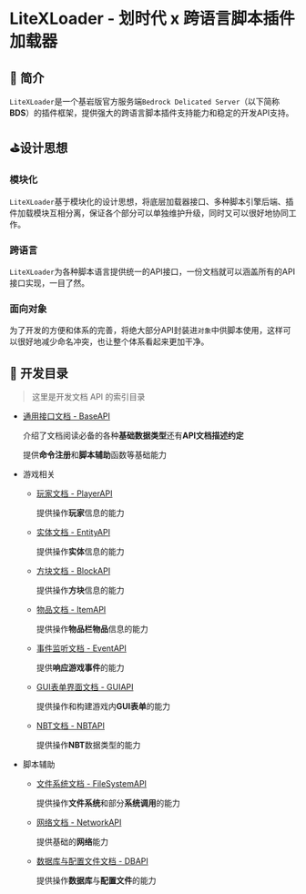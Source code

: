 # LiteXLoader - 划时代 x 跨语言脚本插件加载器

## 🎨 简介
`LiteXLoader`是一个基岩版官方服务端`Bedrock Delicated Server`（以下简称**BDS**）的插件框架，提供强大的跨语言脚本插件支持能力和稳定的开发API支持。  

## ⛳设计思想

### 模块化

`LiteXLoader`基于模块化的设计思想，将底层加载器接口、多种脚本引擎后端、插件加载模块互相分离，保证各个部分可以单独维护升级，同时又可以很好地协同工作。

### 跨语言

`LiteXLoader`为各种脚本语言提供统一的API接口，一份文档就可以涵盖所有的API接口实现，一目了然。

### 面向对象

为了开发的方便和体系的完善，将绝大部分API封装进`对象`中供脚本使用，这样可以很好地减少命名冲突，也让整个体系看起来更加干净。

## 📕 开发目录

> 这里是开发文档 API 的索引目录

- [通用接口文档 - BaseAPI](BaseApi.md)

  介绍了文档阅读必备的各种**基础数据类型**还有**API文档描述约定**

  提供**命令注册**和**脚本辅助**函数等基础能力

  

- 游戏相关

  - [玩家文档 - PlayerAPI](PlayerApi.md)

    提供操作**玩家**信息的能力

  - [实体文档 - EntityAPI](EntityApi.md)

    提供操作**实体**信息的能力

  - [方块文档 - BlockAPI](BlockApi.md)

    提供操作**方块**信息的能力

  - [物品文档 - ItemAPI](ItemApi.md)

    提供操作**物品栏物品**信息的能力

  - [事件监听文档 - EventAPI](EventApi.md)

    提供**响应游戏事件**的能力

  - [GUI表单界面文档 - GUIAPI](GUIApi.md)

    提供操作和构建游戏内**GUI表单**的能力

  - [NBT文档 - NBTAPI](NBTApi.md)

    提供操作**NBT**数据类型的能力
    
    

- 脚本辅助

  - [文件系统文档 - FileSystemAPI](FileSystemApi.md)

    提供操作**文件系统**和部分**系统调用**的能力

  - [网络文档 - NetworkAPI](NetworkApi.md)

    提供基础的**网络**能力

  - [数据库与配置文件文档 - DBAPI](DBApi.md)

    提供操作**数据库**与**配置文件**的能力

